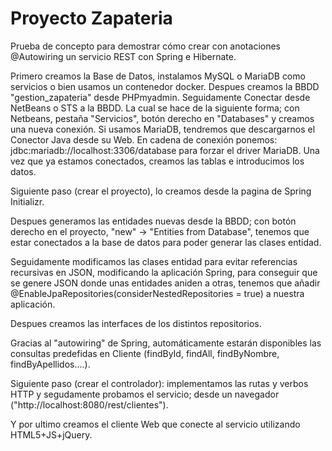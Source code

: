 # Proyecto Zapateria

Prueba de concepto para demostrar cómo crear con anotaciones @Autowiring un servicio REST con Spring e Hibernate.

Primero creamos la Base de Datos, instalamos MySQL o MariaDB como servicios o bien usamos un contenedor docker.
Despues creamos la BBDD "gestion_zapateria" desde PHPmyadmin. Seguidamente Conectar desde NetBeans o STS a la BBDD. La cual se hace de la siguiente forma; con Netbeans, pestaña "Servicios", botón derecho en "Databases" y creamos una nueva conexión. Si usamos MariaDB, tendremos que descargarnos el Conector Java desde su Web. En cadena de conexión ponemos: jdbc:mariadb://localhost:3306/database para forzar el driver MariaDB. Una vez que ya estamos conectados, creamos las tablas e introducimos los datos.

Siguiente paso (crear el proyecto), lo creamos desde la pagina de Spring Initializr.

Despues generamos las entidades nuevas desde la BBDD; con botón derecho en el proyecto, "new" -> "Entities from Database", tenemos que estar conectados a la base de datos para poder generar las clases entidad.

Seguidamente modificamos las clases entidad para evitar referencias recursivas en JSON, modificando la aplicación Spring, para conseguir que se genere JSON donde unas entidades aniden a otras, tenemos que añadir @EnableJpaRepositories(considerNestedRepositories = true) a nuestra aplicación. 

Despues creamos las interfaces de los distintos repositorios.

Gracias al "autowiring" de Spring, automáticamente estarán disponibles las consultas predefidas en Cliente (findById, findAll, findByNombre, findByApellidos....).

Siguiente paso (crear el controlador): implementamos las rutas y verbos HTTP y segudamente probamos el servicio; desde un navegador ("http://localhost:8080/rest/clientes").

Y por ultimo creamos el cliente Web que conecte al servicio utilizando HTML5+JS+jQuery.
